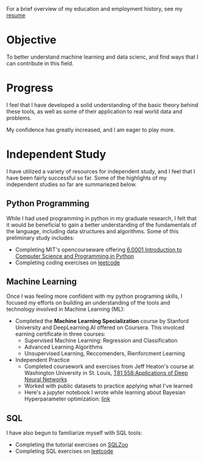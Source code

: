 For a brief overview of my education and employment history, see my [resume](https://github.com/marcoswastaken/my-skills/blob/main/Marcos_Ortiz_Resume_2023.pdf)

# Objective

To better understand machine learning and data scienc, and find ways that I can contribute in this field. 

# Progress

I feel that I have developed a solid understanding of the basic theory behind these tools, as well as some of their application to real world data and problems.

My confidence has greatly increased, and I am eager to play more.


# Independent Study

I have utilized a variety of resources for independent study, and I feel that I have been fairly successful so far. Some of the highlights of my independent studies so far are summariezed below.

## Python Programming

While I had used programming in python in my graduate research, I felt that it would be beneficial to gain a better understanding of the fundamentals of the language, including data structures and algorithms. Some of this preliminary study includes:
- Completing MIT's opencourseware offering [6.0001 Introduction to Computer Science and Programming in Python](https://ocw.mit.edu/courses/6-0001-introduction-to-computer-science-and-programming-in-python-fall-2016/)
- Completing coding exercises on [leetcode](https://leetcode.com/marcoswastaken/)

## Machine Learning

Once I was feeling more confident with my python programing skills, I focused my efforts on building an understanding of the tools and technology involved in Machine Learning (ML):

- Completed the **Machine Learning Specialization** course by Stanford University and DeepLearning.AI offered on Coursera. This involced earning certificate in three courses:
   - Supervised Machine Learning: Regression and Classification
   - Advanced Learning Algorithms
   - Unsupervised Learning, Reccomenders, Rienforcment Learning
- Independent Practice
   - Completed coursework and exercises from Jeff Heaton's course at Washington University in St. Louis, [T81 558:Applications of Deep Neural Networks](https://sites.wustl.edu/jeffheaton/t81-558/)
   - Worked with public datasets to practice applying what I've learned
    - Here's a jupyter notebook I wrote while learning about Bayesian Hyperparameter optimization: [link](https://github.com/marcoswastaken/ML_practice/blob/main/Bayesian_HPO_example_01.ipynb)

## SQL

I have also begun to familiarize myself with SQL tools:
- Completing the tutorial exercises on [SQLZoo](https://sqlzoo.net/wiki/SQL_Tutorial)
- Completing SQL exercises on [leetcode](https://leetcode.com/marcoswastaken/)
